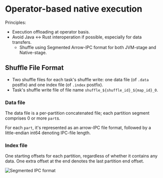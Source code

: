 # Operator-based native execution

Principles:

- Execution offloading at operator basis.
- Avoid Java <-> Rust interoperation if possible, especially for data transfers.
  - Shuffle using Segmented Arrow-IPC format for both JVM-stage and Native-stage.


## Shuffle File Format

- Two shuffle files for each task's shuffle write: one data file (of `.data` postfix) and one index file (of `.index` postfix).
- Task's shuffle write file of file name `shuffle_${shuffle_id}_${map_id}_0`.

### Data file

The data file is a per-partition concatenated file; each partition segment comprises 0 or more `part`s.

For each `part`, it's represented as an arrow-IPC file format, followed by a little-endian int64 denoting IPC-file length.

### Index file

One starting offsets for each partition, regardless of whether it contains any data. One extra offset at the end denotes the last partition end offset.

![Segmented IPC format](./segmented-ipc-format.svg)

